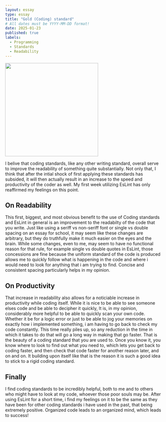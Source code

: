 ```yaml
---
layout: essay
type: essay
title: "Gold (Coding) standard"
# All dates must be YYYY-MM-DD format!
date: 2025-01-23
published: true
labels:
  - Programming
  - Standards
  - Readability
---
```

<img width="300px" class="rounded float-start pe-4" src="../img/standards.png">


I belive that coding standards, like any other writing standard, overall serve to improve the readability of something quite substantially. Not only that, I think that after the intial shock of first applying these standards has subsided, it will then actually result in an increase to the speed and productivity of the coder as well. My first week utilizing EsLint has only reaffirmed my feelings on this point.

## On Readability

This first, biggest, and most obvious benefit to the use of Coding standards and EsLint in general is an improvement to the readabilty of the code that you write. Just like using a seriff vs non-seriff font or single vs double spacing on an essay for school, it may seem like these changes are arbitrary, but they do truthfully make it much easier on the eyes and the brain. While some changes, even to me, may seem to have no functional reason for that rule, for example single vs double quotes in EsLint, those concessions are fine because the uniform standard of the code is produced allows me to quickly follow what is happening in the code and where i would need to look for anything that i am trying to find. Concise and consistent spacing particularly helps in my opinion.

## On Productivity 
That increase in readability also allows for a noticiable increase in productivity while coding itself. While it is nice to be able to see someone elses code and be able to decipher it quickly, It is, in my opinion, considerably more helpful to be able to quickly scan your own code. Whether it be for a logic error or just to be able to jog your memories on exactly how i implemented something, i am having to go back to check my code constantly. This time really piles up, so any reduction in the time in which it takes to do that will go a long way in making that go faster. That is the beauty of a coding standard that you are used to. Once you know it, you know where to look to find out what you need to, which lets you get back to coding faster, and then check that code faster for another reason later, and on and on. It building upon itself like that is the reason it is such a good idea to stick to a rigid coding standard.


## Finally
I find coding standards to be incredibly helpful, both to me and to others who might have to look at my code, whoever those poor souls may be. After using EsLint for a short time, i find my feelings on it to be the same as they have been for other coding standards i have used in the past, that being extremely positive. Organized code leads to an organized mind, which leads to success!
